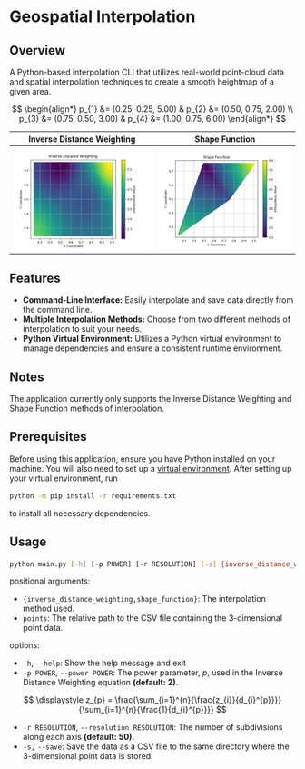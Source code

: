 # Geospatial Interpolation

## Overview

A Python-based interpolation CLI that utilizes real-world point-cloud data and spatial interpolation techniques to create a smooth heightmap of a given area.

$$
\begin{align*}
    p_{1} &= (0.25, 0.25, 5.00) & p_{2} &= (0.50, 0.75, 2.00) \\
    p_{3} &= (0.75, 0.50, 3.00) & p_{4} &= (1.00, 0.75, 6.00)
\end{align*}
$$

Inverse Distance Weighting | Shape Function
:-------------------------:|:-------------:
<img src="./assets/images/inverse_distance_weighting.png" alt="Inverse Distance Weighting" /> | <img src="./assets/images/shape_function.png" alt="Inverse Distance Weighting" />

<!-- ![Inverse Distance Weighting](./assets/images/inverse_distance_weighting.png) ![Shape Function](./assets/images/shape_function.png) -->

## Features

- **Command-Line Interface:** Easily interpolate and save data directly from the command line.
- **Multiple Interpolation Methods:** Choose from two different methods of interpolation to suit your needs.
- **Python Virtual Environment:** Utilizes a Python virtual environment to manage dependencies and ensure a consistent runtime environment.

## Notes

The application currently only supports the Inverse Distance Weighting and Shape Function methods of interpolation.

## Prerequisites

Before using this application, ensure you have Python installed on your machine. You will also need to set up a [virtual environment](https://docs.python.org/3/library/venv.html). After setting up your virtual environment, run

```bash
python -m pip install -r requirements.txt
```

to install all necessary dependencies.

## Usage

```bash
python main.py [-h] [-p POWER] [-r RESOLUTION] [-s] {inverse_distance_weighting,shape_function} points
```

positional arguments:

- `{inverse_distance_weighting,shape_function}`: The interpolation method used.
- `points`: The relative path to the CSV file containing the 3-dimensional point data.

options:

- `-h`, `--help`: Show the help message and exit
- `-p POWER`, `--power POWER`: The power parameter, $p$, used in the Inverse Distance Weighting equation **(default: 2)**.

$$
\displaystyle z_{p} = \frac{\sum_{i=1}^{n}{\frac{z_{i}}{d_{i}^{p}}}}{\sum_{i=1}^{n}{\frac{1}{d_{i}^{p}}}}
$$

- `-r RESOLUTION`, `--resolution RESOLUTION`: The number of subdivisions along each axis **(default: 50)**.
- `-s,` `--save`: Save the data as a CSV file to the same directory where the 3-dimensional point data is stored.
